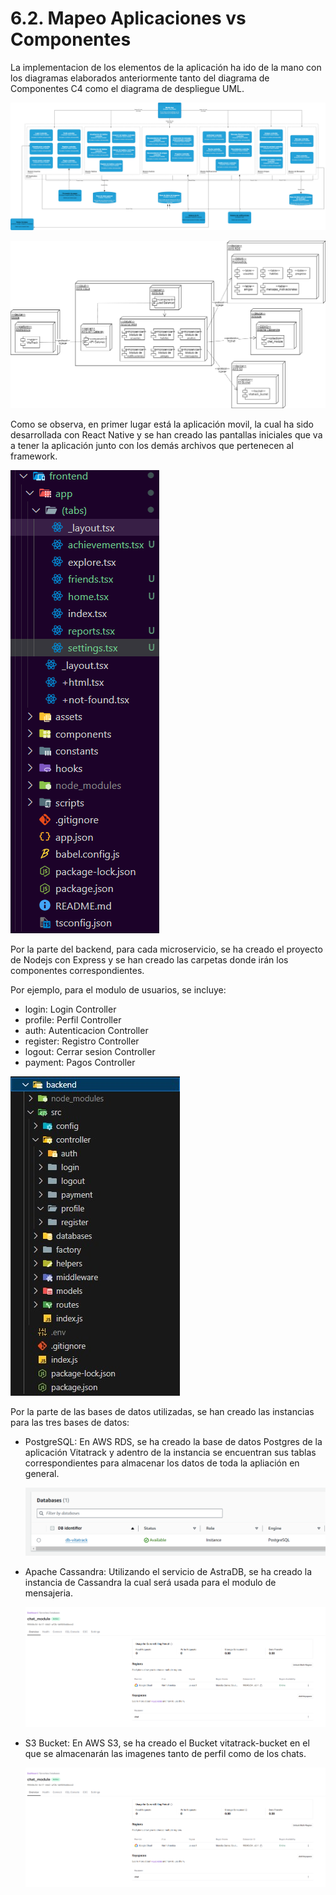 # 6.2. Mapeo Aplicaciones vs Componentes

La implementacion de los elementos de la aplicación ha ido de la mano con los diagramas elaborados anteriormente tanto del diagrama de Componentes C4 como el diagrama de despliegue UML. 

![C4](C4-Component6.png)

![UML](UML-Despliegue2.png)

Como se observa, en primer lugar está la aplicación movil, la cual ha sido desarrollada con React Native y se han creado las pantallas iniciales que va a tener la aplicación junto con los demás archivos que pertenecen al framework.

![App](frontned.png)

Por la parte del backend, para cada microservicio, se ha creado el proyecto de Nodejs con Express y se han creado las carpetas donde irán los componentes correspondientes.

Por ejemplo, para el modulo de usuarios, se incluye:

- login: Login Controller
- profile: Perfil Controller
- auth: Autenticacion Controller
- register: Registro Controller
- logout: Cerrar sesion Controller
- payment: Pagos Controller

![App](backend3.jpeg)

Por la parte de las bases de datos utilizadas, se han creado las instancias para las tres bases de datos:

- PostgreSQL: En AWS RDS, se ha creado la base de datos Postgres de la aplicación Vitatrack y adentro de la instancia se encuentran sus tablas correspondientes para almacenar los datos de toda la apliación en general.
  
  ![PostgreSQL](postgres.png)
  
- Apache Cassandra: Utilizando el servicio de AstraDB, se ha creado la instancia de Cassandra la cual será usada para el modulo de mensajeria.

  ![Cassandra](cassandra.png)

- S3 Bucket: En AWS S3, se ha creado el Bucket vitatrack-bucket en el que se almacenarán las imagenes tanto de perfil como de los chats.

  ![Cassandra](cassandra.png)
